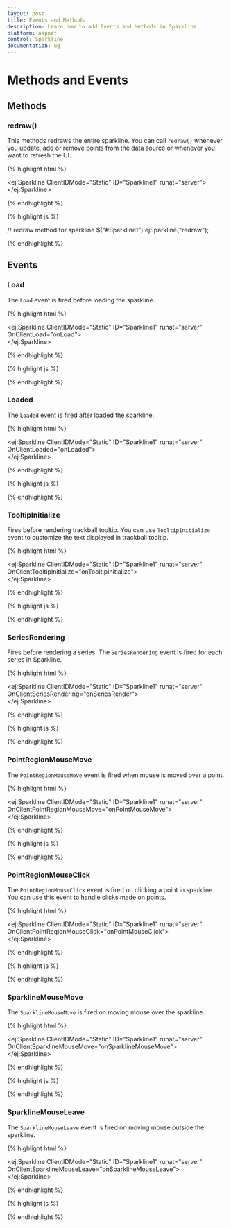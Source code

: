 ```yaml
---
layout: post
title: Events and Methods
description: Learn how to add Events and Methods in Sparkline.
platform: aspnet
control: Sparkline
documentation: ug
---
```


# Methods and Events

## Methods

### redraw()

This methods redraws the entire sparkline. You can call `redraw()` whenever you update, add or remove points from the data source or whenever you want to refresh the UI.

{% highlight html %}

<ej:Sparkline ClientIDMode="Static" ID="Sparkline1" runat="server">    
</ej:Sparkline>

{% endhighlight %}

{% highlight js %}

// redraw method for sparkline
$("#Sparkline1").ejSparkline("redraw");

{% endhighlight %}

## Events

### Load

The `Load` event is fired before loading the sparkline.

{% highlight html %}

<ej:Sparkline ClientIDMode="Static" ID="Sparkline1" runat="server" OnClientLoad="onLoad">    
</ej:Sparkline>

{% endhighlight %}

{% highlight js %}

 <script type="text/javascript">
    function onLoad(sender) {
                //Do something
    }
</script>

{% endhighlight %}

### Loaded

The `Loaded` event is fired after loaded the sparkline.

{% highlight html %}

<ej:Sparkline ClientIDMode="Static" ID="Sparkline1" runat="server" OnClientLoaded="onLoaded">    
</ej:Sparkline>

{% endhighlight %}

{% highlight js %}

 <script type="text/javascript">
    function onLoaded(sender) {
                //Do something
    }
</script>

{% endhighlight %}

### TooltipInitialize

Fires before rendering trackball tooltip. You can use `TooltipInitialize` event to customize the text displayed in trackball tooltip.

{% highlight html %}

<ej:Sparkline ClientIDMode="Static" ID="Sparkline1" runat="server" OnClientTooltipInitialize="onTooltipInitialize">    
</ej:Sparkline>

{% endhighlight %}

{% highlight js %}

 <script type="text/javascript">
    function onTooltipInitialize(sender) {
                //Do something
    }
</script>

{% endhighlight %}

### SeriesRendering

Fires before rendering a series. The `SeriesRendering` event is fired for each series in Sparkline.

{% highlight html %}

<ej:Sparkline ClientIDMode="Static" ID="Sparkline1" runat="server" OnClientSeriesRendering="onSeriesRender">    
</ej:Sparkline>

{% endhighlight %}

{% highlight js %}

 <script type="text/javascript">
    function onSeriesRender(sender) {
                //Do something
    }
</script>

{% endhighlight %}

### PointRegionMouseMove

The `PointRegionMouseMove` event is fired when mouse is moved over a point.

{% highlight html %}

<ej:Sparkline ClientIDMode="Static" ID="Sparkline1" runat="server" OnClientPointRegionMouseMove="onPointMouseMove">    
</ej:Sparkline>

{% endhighlight %}

{% highlight js %}

 <script type="text/javascript">
    function onPointMouseMove(sender) {
                //Do something
    }
</script>

{% endhighlight %}

### PointRegionMouseClick

The `PointRegionMouseClick` event is fired on clicking a point in sparkline. You can use this event to handle clicks made on points.

{% highlight html %}

<ej:Sparkline ClientIDMode="Static" ID="Sparkline1" runat="server" OnClientPointRegionMouseClick="onPointMouseClick">    
</ej:Sparkline>

{% endhighlight %}

{% highlight js %}

 <script type="text/javascript">
    function onPointMouseClick(sender) {
                //Do something
    }
</script>

{% endhighlight %}

### SparklineMouseMove

The `SparklineMouseMove` is fired on moving mouse over the sparkline.

{% highlight html %}

<ej:Sparkline ClientIDMode="Static" ID="Sparkline1" runat="server" OnClientSparklineMouseMove="onSparklineMouseMove">    
</ej:Sparkline>

{% endhighlight %}

{% highlight js %}

 <script type="text/javascript">
    function onSparklineMouseMove(sender) {
                //Do something
    }
</script>

{% endhighlight %}

### SparklineMouseLeave

The `SparklineMouseLeave` event is fired on moving mouse outside the sparkline.

{% highlight html %}

<ej:Sparkline ClientIDMode="Static" ID="Sparkline1" runat="server" OnClientSparklineMouseLeave="onSparklineMouseLeave">    
</ej:Sparkline>

{% endhighlight %}

{% highlight js %}

 <script type="text/javascript">
    function onSparklineMouseLeave(sender) {
                //Do something
    }
</script>

{% endhighlight %}